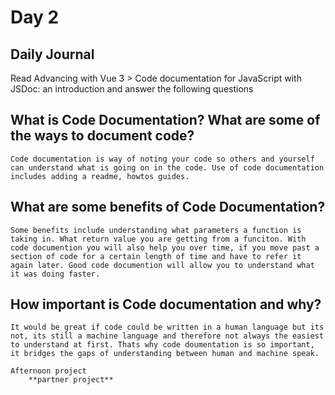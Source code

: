 # Day 2
## Daily Journal
Read Advancing with Vue 3 > Code documentation for JavaScript with JSDoc: an introduction and answer the following questions
## What is Code Documentation? What are some of the ways to document code?
    Code documentation is way of noting your code so others and yourself can understand what is going on in the code. Use of code documentation includes adding a readme, howtos guides.
## What are some benefits of Code Documentation?
    Some benefits include understanding what parameters a function is taking in. What return value you are getting from a funciton. With code documention you will also help you over time, if you move past a section of code for a certain length of time and have to refer it again later. Good code documention will allow you to understand what it was doing faster.
## How important is Code documentation and why?
    It would be great if code could be written in a human language but its not, its still a machine language and therefore not always the easiest to understand at first. Thats why code doumentation is so important, it bridges the gaps of understanding between human and machine speak.

    Afternoon project
        **partner project**